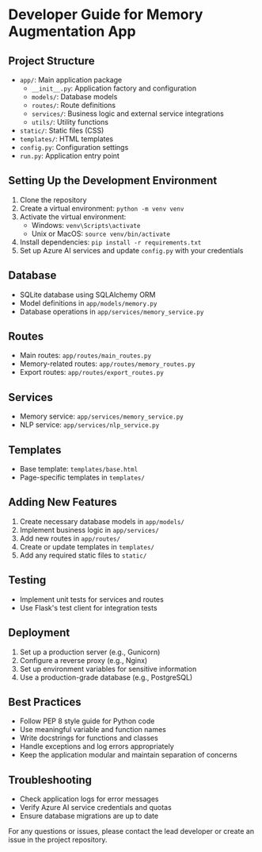 # Developer Guide for Memory Augmentation App

## Project Structure

- `app/`: Main application package
  - `__init__.py`: Application factory and configuration
  - `models/`: Database models
  - `routes/`: Route definitions
  - `services/`: Business logic and external service integrations
  - `utils/`: Utility functions
- `static/`: Static files (CSS)
- `templates/`: HTML templates
- `config.py`: Configuration settings
- `run.py`: Application entry point

## Setting Up the Development Environment

1. Clone the repository
2. Create a virtual environment: `python -m venv venv`
3. Activate the virtual environment:
   - Windows: `venv\Scripts\activate`
   - Unix or MacOS: `source venv/bin/activate`
4. Install dependencies: `pip install -r requirements.txt`
5. Set up Azure AI services and update `config.py` with your credentials

## Database

- SQLite database using SQLAlchemy ORM
- Model definitions in `app/models/memory.py`
- Database operations in `app/services/memory_service.py`

## Routes

- Main routes: `app/routes/main_routes.py`
- Memory-related routes: `app/routes/memory_routes.py`
- Export routes: `app/routes/export_routes.py`

## Services

- Memory service: `app/services/memory_service.py`
- NLP service: `app/services/nlp_service.py`

## Templates

- Base template: `templates/base.html`
- Page-specific templates in `templates/`

## Adding New Features

1. Create necessary database models in `app/models/`
2. Implement business logic in `app/services/`
3. Add new routes in `app/routes/`
4. Create or update templates in `templates/`
5. Add any required static files to `static/`

## Testing

- Implement unit tests for services and routes
- Use Flask's test client for integration tests

## Deployment

1. Set up a production server (e.g., Gunicorn)
2. Configure a reverse proxy (e.g., Nginx)
3. Set up environment variables for sensitive information
4. Use a production-grade database (e.g., PostgreSQL)

## Best Practices

- Follow PEP 8 style guide for Python code
- Use meaningful variable and function names
- Write docstrings for functions and classes
- Handle exceptions and log errors appropriately
- Keep the application modular and maintain separation of concerns

## Troubleshooting

- Check application logs for error messages
- Verify Azure AI service credentials and quotas
- Ensure database migrations are up to date

For any questions or issues, please contact the lead developer or create an issue in the project repository.
